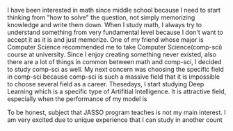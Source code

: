 I have been interested in math since middle school because I need to start thinking from "how to solve" the question, not simply memorizing knowledge and write them down. When I study math, I always try to understand something from very fundamental level because I don't want to accept it as it is and just memorize. One of my friend whose major is Computer Science recommended me to take Computer Science(comp-sci) course at university. Since I enjoy creating something never existed, also there are a lot of things in common between math and comp-sci, I decided to study comp-sci as well. My next concern was choosing the specific field in comp-sci because comp-sci is such a massive field that it is impossible to choose several field as a career. Thesedays, I start studying Deep Learning which is a specific type of Artifitial Intelligence. It is attractive field, especially when the performance of my model is 


To be honest, subject that JASSO program teaches is not my main interest. I am very excited due to unique experience that I can study in another count